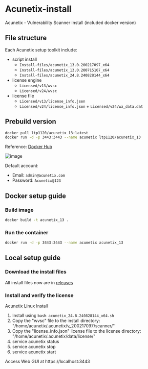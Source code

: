 # Acunetix-install

Acunetix - Vulnerability Scanner install (included docker version)

## File structure

Each Acunetix setup toolkit include:
+ script install
  - `Install-files/acunetix_13.0.200217097_x64`
  - `Install-files/acunetix_13.0.200715107_x64`
  - `Install-files/acunetix_24.8.240828144_x64`
+ license engine
  - `Licensed/v13/wvsc`
  - `Licensed/v24/wvsc`
+ license file
  - `Licensed/v13/license_info.json`
  - `Licensed/v24/license_info.json` + `Licensed/v24/wa_data.dat`

## Prebuild version

```sh
docker pull ltp1120/acunetix_13:latest
docker run -d -p 3443:3443 --name acunetix ltp1120/acunetix_13
```

Reference: [Docker Hub](https://hub.docker.com/r/ltp1120/acunetix_13)

![image](https://github.com/user-attachments/assets/b02ea690-6d53-411f-aae2-6c901e6a7d1f)

Default account:
+ Email: `admin@acunetix.com`
+ Password: `Acunetix@123`

## Docker setup guide

### Build image

```sh
docker build -t acunetix_13 .
```

### Run the container

```sh
docker run -d -p 3443:3443 --name acunetix acunetix_13
```

## Local setup guide

### Download the install files

All install files now are in [releases](./release)

### Install and verify the license

Acunetix Linux Install
1. Install using `bash acunetix_24.8.240828144_x64.sh`
2. Copy the "wvsc" file to the install directory: "/home/acunetix/.acunetix/v_200217097/scanner/"
3. Copy the "license_info.json" license file to the license directory: "/home/acunetix/.acunetix/data/license/"
4. service acunetix status
5. service acunetix stop
6. service acunetix start

Access Web GUI at https://localhost:3443
